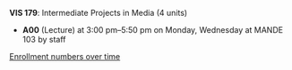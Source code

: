 **VIS 179**: Intermediate Projects in Media (4 units)

- **A00** (Lecture) at 3:00 pm–5:50 pm on Monday, Wednesday at MANDE 103 by staff

[Enrollment numbers over time](./VIS179.tsv)
